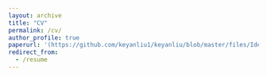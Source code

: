```yaml
---
layout: archive
title: "CV"
permalink: /cv/
author_profile: true
paperurl: '(https://github.com/keyanliu1/keyanliu/blob/master/files/Identifying%20Structural%20Vector%20Autoregression%20via%20Leptokurtic%20Economic%20Shocks%20(1).pdf)'
redirect_from:
  - /resume
---
```


